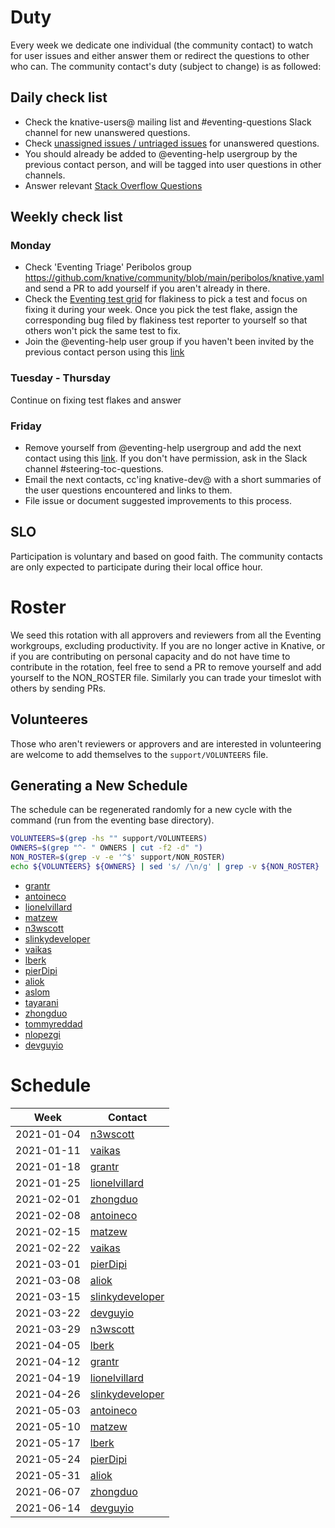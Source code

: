 # Duty

Every week we dedicate one individual (the community contact) to watch for user
issues and either answer them or redirect the questions to other who can. The
community contact's duty (subject to change) is as followed:

## Daily check list

- Check the knative-users@ mailing list and #eventing-questions Slack channel
  for new unanswered questions.
- Check
  [unassigned issues / untriaged issues](https://github.com/knative/eventing/issues?q=is%3Aopen+is%3Aissue+no%3Aassignee+no%3Amilestone)
  for unanswered questions.
- You should already be added to @eventing-help usergroup by the previous
  contact person, and will be tagged into user questions in other channels.
- Answer relevant
  [Stack Overflow Questions](https://stackoverflow.com/questions/tagged/knative-eventing?tab=Newest)

## Weekly check list

### Monday

- Check 'Eventing Triage' Peribolos group
  https://github.com/knative/community/blob/main/peribolos/knative.yaml and
  send a PR to add yourself if you aren't already in there.
- Check the [Eventing test grid](https://testgrid.k8s.io/knative-eventing) for
  flakiness to pick a test and focus on fixing it during your week. Once you
  pick the test flake, assign the corresponding bug filed by flakiness test
  reporter to yourself so that others won't pick the same test to fix.
- Join the @eventing-help user group if you haven't been invited by the previous
  contact person using this
  [link](https://app.slack.com/client/T93ELUK42/browse-user-groups/user_groups/S0191HUK2Q0)

### Tuesday - Thursday

Continue on fixing test flakes and answer

### Friday

- Remove yourself from @eventing-help usergroup and add the next contact using
  this
  [link](https://app.slack.com/client/T93ELUK42/browse-user-groups/user_groups/S0191HUK2Q0).
  If you don't have permission, ask in the Slack channel
  #steering-toc-questions.
- Email the next contacts, cc'ing knative-dev@ with a short summaries of the
  user questions encountered and links to them.
- File issue or document suggested improvements to this process.

## SLO

Participation is voluntary and based on good faith. The community contacts are
only expected to participate during their local office hour.

# Roster

We seed this rotation with all approvers and reviewers from all the Eventing
workgroups, excluding productivity. If you are no longer active in Knative, or
if you are contributing on personal capacity and do not have time to contribute
in the rotation, feel free to send a PR to remove yourself and add yourself to
the NON_ROSTER file. Similarly you can trade your timeslot with others by
sending PRs.

## Volunteeres

Those who aren't reviewers or approvers and are interested in volunteering are
welcome to add themselves to the `support/VOLUNTEERS` file.

## Generating a New Schedule

The schedule can be regenerated randomly for a new cycle with the command (run
from the eventing base directory).

```sh
VOLUNTEERS=$(grep -hs "" support/VOLUNTEERS)
OWNERS=$(grep "^- " OWNERS | cut -f2 -d" ")
NON_ROSTER=$(grep -v -e '^$' support/NON_ROSTER)
echo ${VOLUNTEERS} ${OWNERS} | sed 's/ /\n/g' | grep -v ${NON_ROSTER} | sort | uniq | sort -R
```

- [grantr](https://github.com/grantr)
- [antoineco](https://github.com/antoineco)
- [lionelvillard](https://github.com/lionelvillard)
- [matzew](https://github.com/matzew)
- [n3wscott](https://github.com/n3wscott)
- [slinkydeveloper](https://github.com/slinkydeveloper)
- [vaikas](https://github.com/vaikas)
- [lberk](https://github.com/lberk)
- [pierDipi](https://github.com/pierDipi)
- [aliok](https://github.com/aliok)
- [aslom](https://github.com/aslom)
- [tayarani](https://github.com/tayarani)
- [zhongduo](https://github.com/zhongduo)
- [tommyreddad](https://github.com/tommyreddad)
- [nlopezgi](https://github.com/nlopezgi)
- [devguyio](https://github.com/devguyio)

# Schedule

| Week       | Contact                                               |
| ---------- | ----------------------------------------------------- |
| 2021-01-04 | [n3wscott](https://github.com/n3wscott)               |
| 2021-01-11 | [vaikas](https://github.com/vaikas)                   |
| 2021-01-18 | [grantr](https://github.com/grantr)                   |
| 2021-01-25 | [lionelvillard](https://github.com/lionelvillard)     |
| 2021-02-01 | [zhongduo](https://github.com/zhongduo)               |
| 2021-02-08 | [antoineco](https://github.com/antoineco)             |
| 2021-02-15 | [matzew](https://github.com/matzew)                   |
| 2021-02-22 | [vaikas](https://github.com/vaikas)                   |
| 2021-03-01 | [pierDipi](https://github.com/pierDipi)               |
| 2021-03-08 | [aliok](https://github.com/aliok)                     |
| 2021-03-15 | [slinkydeveloper](https://github.com/slinkydeveloper) |
| 2021-03-22 | [devguyio](https://github.com/devguyio)               |
| 2021-03-29 | [n3wscott](https://github.com/n3wscott)               |
| 2021-04-05 | [lberk](https://github.com/lberk)                     |
| 2021-04-12 | [grantr](https://github.com/grantr)                   |
| 2021-04-19 | [lionelvillard](https://github.com/lionelvillard)     |
| 2021-04-26 | [slinkydeveloper](https://github.com/slinkydeveloper) |
| 2021-05-03 | [antoineco](https://github.com/antoineco)             |
| 2021-05-10 | [matzew](https://github.com/matzew)                   |
| 2021-05-17 | [lberk](https://github.com/lberk)                     |
| 2021-05-24 | [pierDipi](https://github.com/pierDipi)               |
| 2021-05-31 | [aliok](https://github.com/aliok)                     |
| 2021-06-07 | [zhongduo](https://github.com/zhongduo)               |
| 2021-06-14 | [devguyio](https://github.com/devguyio)               |
